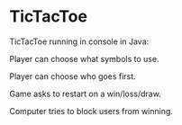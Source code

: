 # TicTacToe
TicTacToe running in console in Java:

Player can choose what symbols to use.

Player can choose who goes first.

Game asks to restart on a win/loss/draw.

Computer tries to block users from winning.


